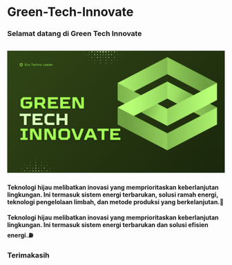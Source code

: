 # Green-Tech-Innovate
### Selamat datang di Green Tech Innovate
![gti](https://github.com/maksum-zein/green-tech-innovate/blob/main/GTI.png)
---
#### Teknologi hijau melibatkan inovasi yang memprioritaskan keberlanjutan lingkungan. Ini termasuk sistem energi terbarukan, solusi ramah energi, teknologi pengelolaan limbah, dan metode produksi yang berkelanjutan.🌄

#### Teknologi hijau melibatkan inovasi yang memprioritaskan keberlanjutan lingkungan. Ini termasuk sistem energi terbarukan dan solusi efisien energi.⛽
### Terimakasih
